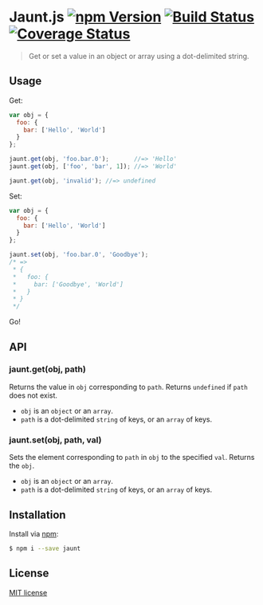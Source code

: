 # Jaunt.js [![npm Version](http://img.shields.io/npm/v/jaunt.svg?style=flat)](https://www.npmjs.org/package/jaunt) [![Build Status](https://img.shields.io/travis/yuanqing/jaunt.svg?style=flat)](https://travis-ci.org/yuanqing/jaunt) [![Coverage Status](https://img.shields.io/coveralls/yuanqing/jaunt.svg?style=flat)](https://coveralls.io/r/yuanqing/jaunt)

> Get or set a value in an object or array using a dot-delimited string.

## Usage

Get:

```js
var obj = {
  foo: {
    bar: ['Hello', 'World']
  }
};

jaunt.get(obj, 'foo.bar.0');       //=> 'Hello'
jaunt.get(obj, ['foo', 'bar', 1]); //=> 'World'

jaunt.get(obj, 'invalid'); //=> undefined
```

Set:

```js
var obj = {
  foo: {
    bar: ['Hello', 'World']
  }
};

jaunt.set(obj, 'foo.bar.0', 'Goodbye');
/* =>
 * {
 *   foo: {
 *     bar: ['Goodbye', 'World']
 *   }
 * }
 */
```

Go!

## API

### jaunt.get(obj, path)

Returns the value in `obj` corresponding to `path`. Returns `undefined` if `path` does not exist.

- `obj` is an `object` or an `array`.
- `path` is a dot-delimited `string` of keys, or an `array` of keys.

### jaunt.set(obj, path, val)

Sets the element corresponding to `path` in `obj` to the specified `val`. Returns the `obj`.

- `obj` is an `object` or an `array`.
- `path` is a dot-delimited `string` of keys, or an `array` of keys.

## Installation

Install via [npm](https://www.npmjs.org/package/jaunt):

```bash
$ npm i --save jaunt
```

## License

[MIT license](https://github.com/yuanqing/jaunt/blob/master/LICENSE)
